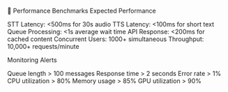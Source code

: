 🎯 Performance Benchmarks
Expected Performance

STT Latency: <500ms for 30s audio
TTS Latency: <100ms for short text
Queue Processing: <1s average wait time
API Response: <200ms for cached content
Concurrent Users: 1000+ simultaneous
Throughput: 10,000+ requests/minute

Monitoring Alerts

Queue length > 100 messages
Response time > 2 seconds
Error rate > 1%
CPU utilization > 80%
Memory usage > 85%
GPU utilization > 90%
